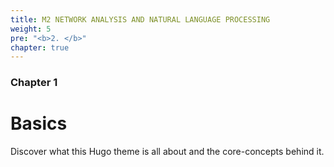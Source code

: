 ```yaml
---
title: M2 NETWORK ANALYSIS AND NATURAL LANGUAGE PROCESSING
weight: 5
pre: "<b>2. </b>"
chapter: true
---
```


### Chapter 1

# Basics

Discover what this Hugo theme is all about and the core-concepts behind it.
